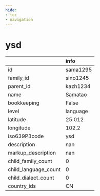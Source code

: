 ```yaml
---
hide:
- toc
- navigation
---
```

# ysd
|                      | info     |
|:---------------------|:---------|
| id                   | sama1295 |
| family_id            | sino1245 |
| parent_id            | kazh1234 |
| name                 | Samatao  |
| bookkeeping          | False    |
| level                | language |
| latitude             | 25.012   |
| longitude            | 102.2    |
| iso639P3code         | ysd      |
| description          | nan      |
| markup_description   | nan      |
| child_family_count   | 0        |
| child_language_count | 0        |
| child_dialect_count  | 0        |
| country_ids          | CN       |
